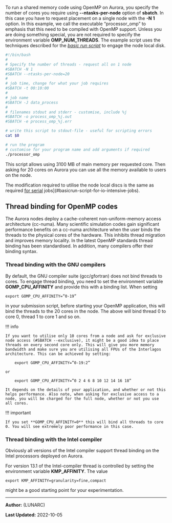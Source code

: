 To run a shared memory code using OpenMP on Aurora, you specify the number of cores you require using **--ntasks-per-node** option of **sbatch**. In this case you have to request placement on a single node with the **-N 1** option. In this example, we call the executable “processor_omp” to emphasis that this need to be compiled with OpenMP support. Unless you are doing something special, you are not required to specify the environment variable **OMP_NUM_THREADS**. The example script uses the techniques described for the [*basic run script*](#id.oyajyndi4e55) to engage the node local disk.

```bash
#!/bin/bash
#
# Specify the number of threads - request all on 1 node
#SBATCH -N 1
#SBATCH --ntasks-per-node=20
#
# job time, change for what your job requires
#SBATCH -t 00:10:00
#
# job name
#SBATCH -J data_process
#
# filenames stdout and stderr - customise, include %j
#SBATCH -o process_omp_%j.out
#SBATCH -e process_omp_%j.err

# write this script to stdout-file - useful for scripting errors
cat $0

# run the program
# customise for your program name and add arguments if required
./processor_omp
```

This script allows using 3100 MB of main memory per requested core. Then asking for 20 cores on Aurora you can use all the memory available to users on the node.

The modification required to utilise the node local discs is the same as required [for serial](#basicrun-script-for-io-intensive-jobs) jobs](#basicrun-script-for-io-intensive-jobs).

## Thread binding for OpenMP codes

The Aurora nodes deploy a cache-coherent non-uniform-memory access architecture (cc-numa). Many scientific simulation codes gain significant performance benefits on a cc-numa architecture when the user binds the threads to the physical cores of the hardware. This inhibits thread migration and improves memory locality. In the latest OpenMP standards thread binding has been standardised. In addition, many compilers offer their binding syntax.

### Thread binding with the GNU compilers

By default, the GNU compiler suite (gcc/gfortran) does not bind threads to cores. To engage thread binding, you need to set the environment variable **GOMP_CPU_AFFINITY** and provide this with a binding list. When setting

    export GOMP_CPU_AFFINITY=”0-19”

in your submission script, before starting your OpenMP application, this will bind the threads to the 20 cores in the node. The above will bind thread 0 to core 0, thread 1 to core 1 and so on.


!!! info

    If you want to utilise only 10 cores from a node and ask for exclusive node access (#SBATCH --exclusive), it might be a good idea to place threads on every second core only. This will give you more memory bandwidth and make sure you are utilising all FPUs of the Interlagos architecture. This can be achieved by setting:

        export GOMP_CPU_AFFINITY=”0-19:2”

    or

        export GOMP_CPU_AFFINITY=”0 2 4 6 8 10 12 14 16 18”

    It depends on the details of your application, and whether or not this helps performance. Also note, when asking for exclusive access to a node, you will be charged for the full node, whether or not you use all cores.

!!! important

    If you set **GOMP_CPU_AFFINITY=0** this will bind all threads to core 0. You will see extremely poor performance in this case.


### Thread binding with the Intel compiler

Obviously all versions of the Intel compiler support thread binding on the Intel processors deployed on Aurora.

For version 13.1 of the Intel-compiler thread is controlled by setting the environment variable **KMP_AFFINITY**. The value

    export KMP_AFFINITY=granularity=fine,compact

might be a good starting point for your experimentation.

---

**Author:**
(LUNARC)

**Last Updated:**
2022-10-05

